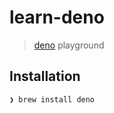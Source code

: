 # learn-deno

> [deno](https://deno.land/) playground

## Installation

```zsh
❯ brew install deno
```
